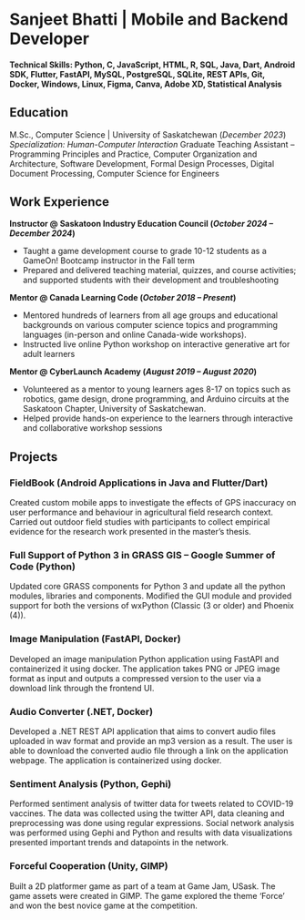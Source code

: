 # Sanjeet Bhatti | Mobile and Backend Developer

#### Technical Skills: Python, C, JavaScript, HTML, R, SQL, Java, Dart, Android SDK, Flutter, FastAPI, MySQL, PostgreSQL, SQLite, REST APIs, Git, Docker, Windows, Linux, Figma, Canva, Adobe XD, Statistical Analysis

## Education
M.Sc., Computer Science | University of Saskatchewan (_December 2023_)
_Specialization: Human-Computer Interaction_
Graduate Teaching Assistant – Programming Principles and Practice, Computer Organization and Architecture, Software Development, Formal Design Processes, Digital Document Processing, Computer Science for Engineers

## Work Experience
**Instructor @ Saskatoon Industry Education Council (_October 2024 – December 2024_)**
- Taught a game development course to grade 10-12 students as a GameOn! Bootcamp instructor in the Fall term
- Prepared and delivered teaching material, quizzes, and course activities; and supported students with their development and troubleshooting

**Mentor @ Canada Learning Code (_October 2018 – Present_)**
- Mentored hundreds of learners from all age groups and educational backgrounds on various computer science topics and programming languages (in-person and online Canada-wide workshops).
- Instructed live online Python workshop on interactive generative art for adult learners

**Mentor @ CyberLaunch Academy (_August 2019 – August 2020_)**
- Volunteered as a mentor to young learners ages 8-17 on topics such as robotics, game design, drone programming, and Arduino circuits at the Saskatoon Chapter, University of Saskatchewan.
- Helped provide hands-on experience to the learners through interactive and collaborative workshop sessions


## Projects
### FieldBook (Android Applications in Java and Flutter/Dart)

Created custom mobile apps to investigate the effects of GPS inaccuracy on user performance and behaviour in agricultural field research context. Carried out outdoor field studies with participants to collect empirical evidence for the research work presented in the master’s thesis.


### Full Support of Python 3 in GRASS GIS – Google Summer of Code (Python)

Updated core GRASS components for Python 3 and update all the python modules, libraries and components. Modified the GUI module and provided support for both the versions of wxPython (Classic (3 or older) and Phoenix (4)).

### Image Manipulation (FastAPI, Docker)

Developed an image manipulation Python application using FastAPI and containerized it using docker. The application takes PNG or JPEG image format as input and outputs a compressed version to the user via a download link through the frontend UI.

### Audio Converter (.NET, Docker)

Developed a .NET REST API application that aims to convert audio files uploaded in wav format and provide an mp3 version as a result.  The user is able to download the converted audio file through a link on the application webpage. The application is containerized using docker.

### Sentiment Analysis (Python, Gephi)

Performed sentiment analysis of twitter data for tweets related to COVID-19 vaccines. The data was collected using the twitter API, data cleaning and preprocessing was done using regular expressions. Social network analysis was performed using Gephi and Python and results with data visualizations presented important trends and datapoints in the network.


### Forceful Cooperation (Unity, GIMP)

Built a 2D platformer game as part of a team at Game Jam, USask. The game assets were created in GIMP. The game explored the theme ‘Force’ and won the best novice game at the competition.
